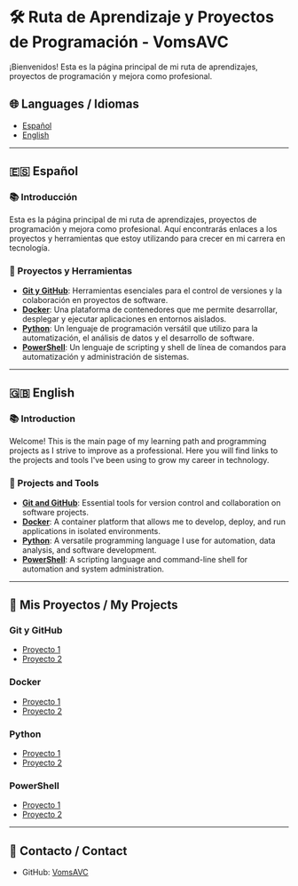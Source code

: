 # 🛠️ Ruta de Aprendizaje y Proyectos de Programación - VomsAVC

¡Bienvenidos! Esta es la página principal de mi ruta de aprendizajes, proyectos de programación y mejora como profesional.

## 🌐 Languages / Idiomas

- [Español](#🇪🇸-español)
- [English](#🇬🇧-english)

---

## 🇪🇸 Español

### 📚 Introducción

Esta es la página principal de mi ruta de aprendizajes, proyectos de programación y mejora como profesional. Aquí encontrarás enlaces a los proyectos y herramientas que estoy utilizando para crecer en mi carrera en tecnología.

### 🔗 Proyectos y Herramientas

- **[Git y GitHub](#git-y-github)**: Herramientas esenciales para el control de versiones y la colaboración en proyectos de software.
- **[Docker](#docker)**: Una plataforma de contenedores que me permite desarrollar, desplegar y ejecutar aplicaciones en entornos aislados.
- **[Python](#python)**: Un lenguaje de programación versátil que utilizo para la automatización, el análisis de datos y el desarrollo de software.
- **[PowerShell](#powershell)**: Un lenguaje de scripting y shell de línea de comandos para automatización y administración de sistemas.

---

## 🇬🇧 English

### 📚 Introduction

Welcome! This is the main page of my learning path and programming projects as I strive to improve as a professional. Here you will find links to the projects and tools I've been using to grow my career in technology.

### 🔗 Projects and Tools

- **[Git and GitHub](#git-and-github)**: Essential tools for version control and collaboration on software projects.
- **[Docker](#docker)**: A container platform that allows me to develop, deploy, and run applications in isolated environments.
- **[Python](#python)**: A versatile programming language I use for automation, data analysis, and software development.
- **[PowerShell](#powershell)**: A scripting language and command-line shell for automation and system administration.

---

## 📁 Mis Proyectos / My Projects

### Git y GitHub
- [Proyecto 1](https://github.com/VomsAVC/proyecto1)
- [Proyecto 2](https://github.com/VomsAVC/proyecto2)

### Docker
- [Proyecto 1](https://github.com/VomsAVC/proyecto1)
- [Proyecto 2](https://github.com/VomsAVC/proyecto2)

### Python
- [Proyecto 1](https://github.com/VomsAVC/proyecto1)
- [Proyecto 2](https://github.com/VomsAVC/proyecto2)

### PowerShell
- [Proyecto 1](https://github.com/VomsAVC/proyecto1)
- [Proyecto 2](https://github.com/VomsAVC/proyecto2)

---

## 📝 Contacto / Contact

- GitHub: [VomsAVC](https://github.com/VomsAVC)
